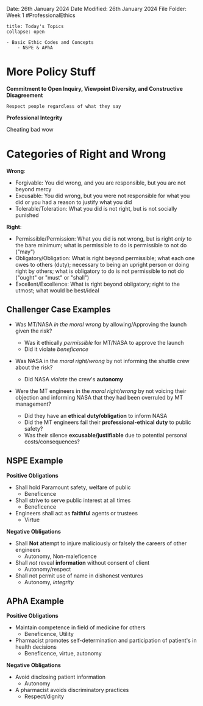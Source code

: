 Date: 26th January 2024
Date Modified: 26th January 2024
File Folder: Week 1
#ProfessionalEthics

```ad-abstract
title: Today's Topics
collapse: open

- Basic Ethic Codes and Concepts
	- NSPE & APhA

```

# More Policy Stuff

**Commitment to Open Inquiry, Viewpoint Diversity, and Constructive Disagreement**

```ad-summary
Respect people regardless of what they say
```

**Professional Integrity**

Cheating bad wow
# Categories of Right and Wrong

**Wrong**:
- Forgivable: You did wrong, and you are responsible, but you are not beyond mercy
- Excusable: You did wrong, but you were not responsible for what you did or you had a reason to justify what you did
- Tolerable/Toleration: What you did is not right, but is not socially punished

**Right**:
- Permissible/Permission: What you did is not wrong, but is right *only* to the bare minimum; what is permissible to do is permissible to not do ("may")
- Obligatory/Obligation: What is right beyond permissible; what each one owes to others (duty); necessary to being an upright person or doing right by others; what is obligatory to do is not permissible to not do ("ought" or "must" or "shall")
- Excellent/Excellence: What is right beyond obligatory; right to the utmost; what would be best/ideal

## Challenger Case Examples

- Was MT/NASA *in the moral wrong* by allowing/Approving the launch given the risk?
	- Was it ethically *permissible* for MT/NASA to approve the launch
	- Did it violate *beneficence*

- Was NASA in the *moral right/wrong* by not informing the shuttle crew about the risk?
	- Did NASA *violate* the crew's **autonomy**

- Were the MT engineers in the *moral right/wrong* by not voicing their objection and informing NASA that they had been overruled by MT management?
	- Did they have an **ethical duty/obligation** to inform NASA
	- Did the MT engineers fail their **professional-ethical duty** to public safety?
	- Was their silence **excusable/justifiable** due to potential personal costs/consequences?

## NSPE Example

**Positive Obligations**
- Shall hold Paramount safety, welfare of public
	- Beneficence
- Shall strive to serve public interest at all times
	- Beneficence
- Engineers shall act as **faithful** agents or trustees
	- Virtue

**Negative Obligations**
- Shall **Not** attempt to injure maliciously or falsely the careers of other engineers
	- Autonomy, Non-maleficence
- Shall *not* reveal **information** without consent of client
	- Autonomy/respect
- Shall not permit use of name in dishonest ventures
	- Autonomy, *integrity*

## APhA Example

**Positive Obligations**
- Maintain competence in field of medicine for others
	- Beneficence, Utility
- Pharmacist promotes self-determination and participation of patient's in health decisions
	- Beneficence, virtue, autonomy

**Negative Obligations**
- Avoid disclosing patient information
	- Autonomy
- A pharmacist avoids discriminatory practices
	- Respect/dignity
